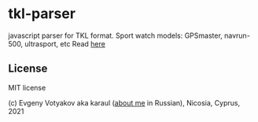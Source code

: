 # tkl-parser

javascript parser for TKL format. Sport watch models: GPSmaster, navrun-500, ultrasport, etc
Read [here](https://www.reddit.com/r/ukbike/comments/29i7nt/did_anyone_else_get_the_gps_watch_from_the_aldi/)

## License

MIT license


(c) Evgeny Votyakov aka karaul ([about me](http://www.irc-club.ru/karaul.html) in Russian), Nicosia, Cyprus, 2021
